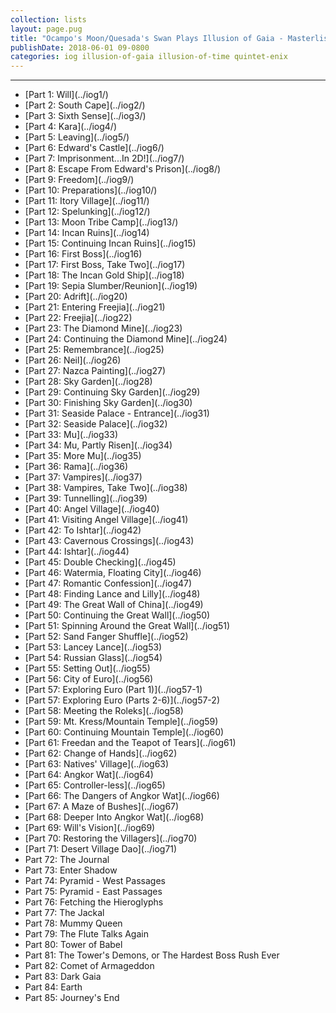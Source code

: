 ```yaml
---
collection: lists
layout: page.pug
title: "Ocampo's Moon/Quesada's Swan Plays Illusion of Gaia - Masterlist"
publishDate: 2018-06-01 09-0800
categories: iog illusion-of-gaia illusion-of-time quintet-enix
---
```


---
<ul class="masterlink-wrapper">
	<li>[Part 1: Will](../iog1/)</li>
	<li>[Part 2: South Cape](../iog2/)</li>
	<li>[Part 3: Sixth Sense](../iog3/)</li>
	<li>[Part 4: Kara](../iog4/)</li>
	<li>[Part 5: Leaving](../iog5/)</li>
	<li>[Part 6: Edward's Castle](../iog6/)</li>
	<li>[Part 7: Imprisonment...In 2D!](../iog7/)</li>
	<li>[Part 8: Escape From Edward's Prison](../iog8/)</li>
	<li>[Part 9: Freedom](../iog9/)</li>
	<li>[Part 10: Preparations](../iog10/)</li>
	<li>[Part 11: Itory Village](../iog11/)</li>
	<li>[Part 12: Spelunking](../iog12/)</li>
	<li>[Part 13: Moon Tribe Camp](../iog13/)</li>
	<li>[Part 14: Incan Ruins](../iog14)</li>
	<li>[Part 15: Continuing Incan Ruins](../iog15)</li>
	<li>[Part 16: First Boss](../iog16)</li>
	<li>[Part 17: First Boss, Take Two](../iog17)</li>
	<li>[Part 18: The Incan Gold Ship](../iog18)</li>
	<li>[Part 19: Sepia Slumber/Reunion](../iog19)</li>
	<li>[Part 20: Adrift](../iog20)</li>
	<li>[Part 21: Entering Freejia](../iog21)</li>
	<li>[Part 22: Freejia](../iog22)</li>
	<li>[Part 23: The Diamond Mine](../iog23)</li>
	<li>[Part 24: Continuing the Diamond Mine](../iog24)</li>
	<li>[Part 25: Remembrance](../iog25)</li>
	<li>[Part 26: Neil](../iog26)</li>
	<li>[Part 27: Nazca Painting](../iog27)</li>
	<li>[Part 28: Sky Garden](../iog28)</li>
	<li>[Part 29: Continuing Sky Garden](../iog29)</li>
	<li>[Part 30: Finishing Sky Garden](../iog30)</li>
	<li>[Part 31: Seaside Palace - Entrance](../iog31)</li>
	<li>[Part 32: Seaside Palace](../iog32)</li>
	<li>[Part 33: Mu](../iog33)</li>
	<li>[Part 34: Mu, Partly Risen](../iog34)</li>
	<li>[Part 35: More Mu](../iog35)</li>
	<li>[Part 36: Rama](../iog36)</li>
	<li>[Part 37: Vampires](../iog37)</li>
	<li>[Part 38: Vampires, Take Two](../iog38)</li>
	<li>[Part 39: Tunnelling](../iog39)</li>
	<li>[Part 40: Angel Village](../iog40)</li>
	<li>[Part 41: Visiting Angel Village](../iog41)</li>
	<li>[Part 42: To Ishtar](../iog42)</li>
	<li>[Part 43: Cavernous Crossings](../iog43)</li>
	<li>[Part 44: Ishtar](../iog44)</li>
	<li>[Part 45: Double Checking](../iog45)</li>
	<li>[Part 46: Watermia, Floating City](../iog46)</li>
	<li>[Part 47: Romantic Confession](../iog47)</li>
	<li>[Part 48: Finding Lance and Lilly](../iog48)</li>
	<li>[Part 49: The Great Wall of China](../iog49)</li>
	<li>[Part 50: Continuing the Great Wall](../iog50)</li>
	<li>[Part 51: Spinning Around the Great Wall](../iog51)</li>
	<li>[Part 52: Sand Fanger Shuffle](../iog52)</li>
	<li>[Part 53: Lancey Lance](../iog53)</li>
	<li>[Part 54: Russian Glass](../iog54)</li>
	<li>[Part 55: Setting Out](../iog55)</li>
	<li>[Part 56: City of Euro](../iog56)</li>
	<li>[Part 57: Exploring Euro (Part 1)](../iog57-1)</li>
	<li>[Part 57: Exploring Euro (Parts 2-6)](../iog57-2)</li>
	<li>[Part 58: Meeting the Roleks](../iog58)</li>
	<li>[Part 59: Mt. Kress/Mountain Temple](../iog59)</li>
	<li>[Part 60: Continuing Mountain Temple](../iog60)</li>
	<li>[Part 61: Freedan and the Teapot of Tears](../iog61)</li>
	<li>[Part 62: Change of Hands](../iog62)</li>
	<li>[Part 63: Natives' Village](../iog63)</li>
	<li>[Part 64: Angkor Wat](../iog64)</li>
	<li>[Part 65: Controller-less](../iog65)</li>
	<li>[Part 66: The Dangers of Angkor Wat](../iog66)</li>
	<li>[Part 67: A Maze of Bushes](../iog67)</li>
	<li>[Part 68: Deeper Into Angkor Wat](../iog68)</li>
	<li>[Part 69: Will's Vision](../iog69)</li>
	<li>[Part 70: Restoring the Villagers](../iog70)</li>
	<li>[Part 71: Desert Village Dao](../iog71)</li>
	<li>Part 72: The Journal</li>
	<li>Part 73: Enter Shadow</li>
	<li>Part 74: Pyramid - West Passages</li>
	<li>Part 75: Pyramid - East Passages</li>
	<li>Part 76: Fetching the Hieroglyphs</li>
	<li>Part 77: The Jackal</li>
	<li>Part 78: Mummy Queen</li>
	<li>Part 79: The Flute Talks Again</li>
	<li>Part 80: Tower of Babel</li>
	<li>Part 81: The Tower's Demons, or The Hardest Boss Rush Ever</li>
	<li>Part 82: Comet of Armageddon</li>
	<li>Part 83: Dark Gaia</li>
	<li>Part 84: Earth</li>
	<li>Part 85: Journey's End</li>
</ul>
